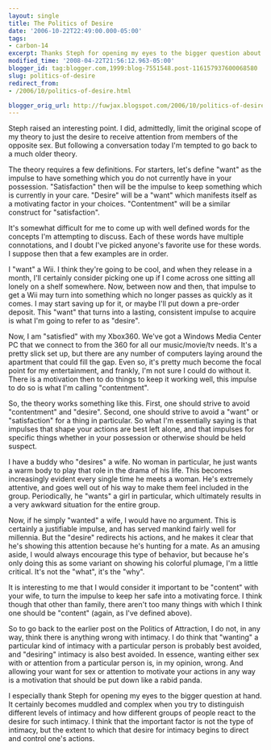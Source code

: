 ```yaml
---
layout: single
title: The Politics of Desire
date: '2006-10-22T22:49:00.000-05:00'
tags:
- carbon-14
excerpt: Thanks Steph for opening my eyes to the bigger question about desire.
modified_time: '2008-04-22T21:56:12.963-05:00'
blogger_id: tag:blogger.com,1999:blog-7551548.post-116157937600068580
slug: politics-of-desire
redirect_from: 
- /2006/10/politics-of-desire.html

blogger_orig_url: http://fuwjax.blogspot.com/2006/10/politics-of-desire.html
---
```


Steph raised an interesting point. I did, admittedly, limit the original scope of my theory to just the desire to receive attention from members of the opposite sex.  But following a conversation today I'm tempted to go back to a much older theory.

The theory requires a few definitions.  For starters, let's define "want" as the impulse to have something which you do not currently have in your possession.  "Satisfaction" then will be the impulse to keep something which is currently in your care.   "Desire" will be a "want" which manifests itself as a motivating factor in your choices.  "Contentment" will be a similar construct for "satisfaction".

It's somewhat difficult for me to come up with well defined words for the concepts I'm attempting to discuss.  Each of these words have multiple connotations, and I doubt I've picked anyone's favorite use for these words.  I suppose then that a few examples are in order.

I "want" a Wii.  I think they're going to be cool, and when they release in a month, I'll certainly consider picking one up if I come across one sitting all lonely on a shelf somewhere.  Now, between now and then, that impulse to get a Wii may turn into something which no longer passes as quickly as it comes.  I may start saving up for it, or maybe I'll put down a pre-order deposit.  This "want" that turns into a lasting, consistent impulse to acquire is what I'm going to refer to as "desire".

Now, I am "satisfied" with my Xbox360.  We've got a Windows Media Center PC that we connect to from the 360 for all our music/movie/tv needs.  It's a pretty slick set up, but there are any number of computers laying around the apartment that could fill the gap.  Even so, it's pretty much become the focal point for my entertainment, and frankly, I'm not sure I could do without it.  There is a motivation then to do things to keep it working well, this impulse to do so is what I'm calling "contentment".

So, the theory works something like this.  First, one should strive to avoid "contentment" and "desire".  Second, one should strive to avoid a "want" or "satisfaction" for a thing in particular.  So what I'm essentially saying is that impulses that shape your actions are best left alone, and that impulses for specific things whether in your possession or otherwise should be held suspect.

I have a buddy who "desires" a wife.  No woman in particular, he just wants a warm body to play that role in the drama of his life.  This becomes increasingly evident every single time he meets a woman.  He's extremely attentive, and goes well out of his way to make them feel included in the group.  Periodically, he "wants" a girl in particular, which ultimately results in a very awkward situation for the entire group.

Now, if he simply "wanted" a wife, I would have no argument.  This is certainly a justifiable impulse, and has served mankind fairly well for millennia.  But the "desire" redirects his actions, and he makes it clear that he's showing this attention because he's hunting for a mate.  As an amusing aside, I would always encourage this type of behavior, but because he's only doing this as some variant on showing his colorful plumage, I'm a little critical.  It's not the "what", it's the "why".

It is interesting to me that I would consider it important to be "content" with your wife, to turn the impulse to keep her safe into a motivating force.  I think though that other than family, there aren't too many things with which I think one should be "content" (again, as I've defined above).

So to go back to the earlier post on the Politics of Attraction, I do not, in any way, think there is anything wrong with intimacy.  I do think that "wanting" a particular kind of intimacy with a particular person is probably best avoided, and "desiring" intimacy is also best avoided.  In essence, wanting either sex with or attention from a particular person is, in my opinion, wrong.  And allowing your want for sex or attention to motivate your actions in any way is a motivation that should be put down like a rabid panda.

I especially thank Steph for opening my eyes to the bigger question at hand.  It certainly becomes muddled and complex when you try to distinguish different levels of intimacy and how different groups of people react to the desire for such intimacy.  I think that the important factor is not the type of intimacy, but the extent to which that desire for intimacy begins to direct and control one's actions.